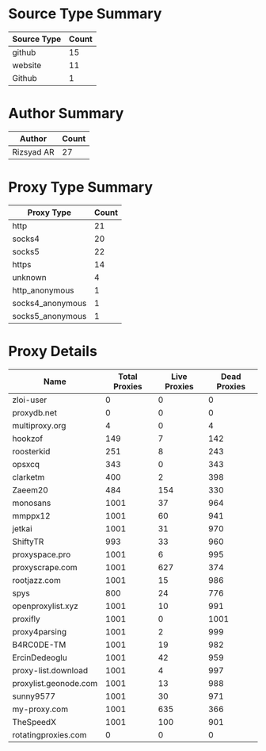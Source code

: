 # Source Type Summary

| Source Type | Count |
|-------------|-------|
| github | 15 |
| website | 11 |
| Github | 1 |


# Author Summary

| Author | Count |
|--------|-------|
| Rizsyad AR | 27 |


# Proxy Type Summary

| Proxy Type | Count |
|------------|-------|
| http | 21 |
| socks4 | 20 |
| socks5 | 22 |
| https | 14 |
| unknown | 4 |
| http_anonymous | 1 |
| socks4_anonymous | 1 |
| socks5_anonymous | 1 |


# Proxy Details

| Name | Total Proxies | Live Proxies | Dead Proxies |
|------|---------------|--------------|---------------|
| zloi-user | 0 | 0 | 0 |
| proxydb.net | 0 | 0 | 0 |
| multiproxy.org | 4 | 0 | 4 |
| hookzof | 149 | 7 | 142 |
| roosterkid | 251 | 8 | 243 |
| opsxcq | 343 | 0 | 343 |
| clarketm | 400 | 2 | 398 |
| Zaeem20 | 484 | 154 | 330 |
| monosans | 1001 | 37 | 964 |
| mmppx12 | 1001 | 60 | 941 |
| jetkai | 1001 | 31 | 970 |
| ShiftyTR | 993 | 33 | 960 |
| proxyspace.pro | 1001 | 6 | 995 |
| proxyscrape.com | 1001 | 627 | 374 |
| rootjazz.com | 1001 | 15 | 986 |
| spys | 800 | 24 | 776 |
| openproxylist.xyz | 1001 | 10 | 991 |
| proxifly | 1001 | 0 | 1001 |
| proxy4parsing | 1001 | 2 | 999 |
| B4RC0DE-TM | 1001 | 19 | 982 |
| ErcinDedeoglu | 1001 | 42 | 959 |
| proxy-list.download | 1001 | 4 | 997 |
| proxylist.geonode.com | 1001 | 13 | 988 |
| sunny9577 | 1001 | 30 | 971 |
| my-proxy.com | 1001 | 635 | 366 |
| TheSpeedX | 1001 | 100 | 901 |
| rotatingproxies.com | 0 | 0 | 0 |
